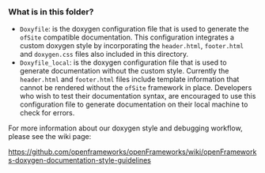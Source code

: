 ### What is in this folder?

- `Doxyfile`: is the doxygen configuration file that is used to generate the `ofSite` compatible documentation.  This configuration integrates a custom doxygen style by incorporating the `header.html`, `footer.html` and `doxygen.css` files also included in this directory. 
- `Doxyfile_local`: is the doxygen configuration file that is used to generate documentation without the custom style.  Currently the `header.html` and `footer.html` files include template information that cannot be rendered without the `ofSite` framework in place.  Developers who wish to test their documentation syntax, are encouraged to use this configuration file to generate documentation on their local machine to check for errors.

For more information about our doxygen style and debugging workflow, please see the wiki page:

<https://github.com/openframeworks/openFrameworks/wiki/openFrameworks-doxygen-documentation-style-guidelines>



